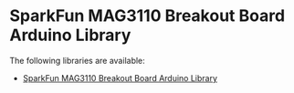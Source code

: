 SparkFun MAG3110 Breakout Board Arduino Library
=================================

The following libraries are available:

* [SparkFun MAG3110 Breakout Board Arduino Library](https://github.com/sparkfun/SparkFun_MAG3110_Breakout_Board_Arduino_Library)
